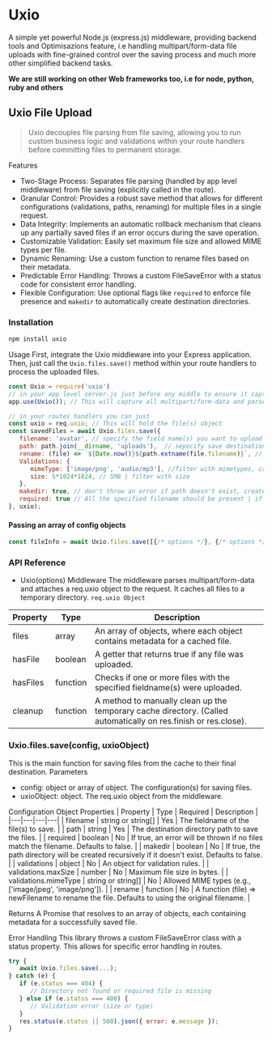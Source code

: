 # Uxio
A simple yet powerful Node.js (express.js) middleware, providing backend tools and Optimisazions feature, i.e handling multipart/form-data file uploads with fine-grained control over the saving process and much more other simplified backend tasks. 

**We are still working on other Web frameworks too, i.e for node, python, ruby and others**

## Uxio File Upload
> Uxio decouples file parsing from file saving, allowing you to run custom business logic and validations within your route handlers before committing files to permanent storage.

Features
 * Two-Stage Process: Separates file parsing (handled by app level middleware) from file saving (explicitly called in the route).
 * Granular Control: Provides a robust save method that allows for different configurations (validations, paths, renaming) for multiple files in a single request.
 * Data Integrity: Implements an automatic rollback mechanism that cleans up any partially saved files if an error occurs during the save operation.
 * Customizable Validation: Easily set maximum file size and allowed MIME types per file.
 * Dynamic Renaming: Use a custom function to rename files based on their metadata.
 * Predictable Error Handling: Throws a custom FileSaveError with a status code for consistent error handling.
 * Flexible Configuration: Use optional flags like `required` to enforce file presence and `makedir` to automatically create destination directories.

### Installation
```bash
npm install uxio
```

Usage
First, integrate the Uxio middleware into your Express application. Then, just call the `Uxio.files.save()` method within your route handlers to process the uploaded files.

``` javascript
const Uxio = require('uxio')
// in your app level server.js just before any middle to ensure it capture every http-request first
app.use(Uxio()); // This will capture all multipart/form-data and parse it, passing the file(s) object to req.uxio

// in your routes handlers you can just
const uxio = req.uxio; // This will hold the file(s) object
const savedFiles = await Uxio.files.save({
   filename: 'avatar', // specify the field name(s) you want to upload if multiple files have same field name(s), all will be saved at once
   path: path.join(__dirname, 'uploads'),  // sepecify save destination
   rename: (file) => `${Date.now()}${path.extname(file.filename)}`, // This allows to apply renaming function to your saved file(s)
   Validations: {
      mimeType: ['image/png', 'audio/mp3'], //filter with mimetypes, can be a string or an array of valid mimetypes | default is all types
      size: 5*1024*1024, // 5MB | filter with size 
   },
   makedir: true, // don't throw an error if path doesn't exist, create the path recursively
   required: true // All the specified filename should be present | if false (default) it won't throw error if fieldname name is not found will just skip saving to another file
}, uxio);
```


#### Passing an array of config objects
``` javascript
const fileInfo = await Uxio.files.save([{/* options */}, {/* options */}], uxio) // you can use this to handle different fields with custom path, Validations etc
```

### API Reference
- Uxio(options) Middleware
The middleware parses multipart/form-data and attaches a req.uxio object to the request. It caches all files to a temporary directory.
`req.uxio Object`

| Property | Type | Description |
|---|---|---|
| files | array | An array of objects, where each object contains metadata for a cached file. |
| hasFile | boolean | A getter that returns true if any file was uploaded. |
| hasFiles | function | Checks if one or more files with the specified fieldname(s) were uploaded. |
| cleanup | function | A method to manually clean up the temporary cache directory. (Called automatically on res.finish or res.close). |

### Uxio.files.save(config, uxioObject)
This is the main function for saving files from the cache to their final destination.
Parameters
 * config: object or array of object. The configuration(s) for saving files.
 * uxioObject: object. The req.uxio object from the middleware.

Configuration Object Properties
| Property | Type | Required | Description |
|---|---|---|---|
| filename | string or string[] | Yes | The fieldname of the file(s) to save. |
| path | string | Yes | The destination directory path to save the files. |
| required | boolean | No | If true, an error will be thrown if no files match the filename. Defaults to false. |
| makedir | boolean | No | If true, the path directory will be created recursively if it doesn't exist. Defaults to false. |
| validations | object | No | An object for validation rules. |
| validations.maxSize | number | No | Maximum file size in bytes. |
| validations.mimeType | string or string[] | No | Allowed MIME types (e.g., ['image/jpeg', 'image/png']). |
| rename | function | No | A function (file) => newFilename to rename the file. Defaults to using the original filename. |

Returns
A Promise that resolves to an array of objects, each containing metadata for a successfully saved file.

Error Handling
This library throws a custom FileSaveError class with a status property. This allows for specific error handling in routes.

``` javascript
try {
   await Uxio.files.save(...);
} catch (e) {
   if (e.status === 404) {
      // Directory not found or required file is missing
   } else if (e.status === 400) {
      // Validation error (size or type)
   }
   res.status(e.status || 500).json({ error: e.message });
}

```
